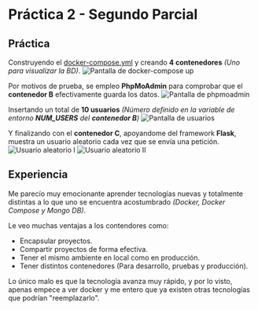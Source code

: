# Práctica 2 - Segundo Parcial

## Práctica
Construyendo el [docker-compose.yml](/docker-compose.yml) y creando **4 contenedores** _(Uno para visualizar la BD)_.
![Pantalla de docker-compose up](/images/docker_compose_up.png)

Por motivos de prueba, se empleo **PhpMoAdmin** para comprobar que el **contenedor B** efectivamente guarda los datos.
![Pantalla de phpmoadmin](/images/phpmoadmin.png)

Insertando un total de **10 usuarios** _(Número definido en la variable de entorno **NUM_USERS** del **contenedor B**)_
![Pantalla de usuarios](/images/users.png)

Y finalizando con el **contenedor C**, apoyandome del framework **Flask**, muestra un usuario aleatorio cada vez que se envía una petición.
![Usuario aleatorio I](/images/test_1.png)
![Usuario aleatorio II](/images/test_2.png)

## Experiencia
Me parecío muy emocionante aprender tecnologías nuevas y totalmente distintas a lo que uno se
encuentra acostumbrado _(Docker, Docker Compose y Mongo DB)_.

Le veo muchas ventajas a los contendores como:
- Encapsular proyectos.
- Compartir proyectos de forma efectiva.
- Tener el mismo ambiente en local como en producción.
- Tener distintos contenedores (Para desarrollo, pruebas y producción).

Lo único malo es que la tecnología avanza muy rápido, y por lo visto, apenas empece a ver docker y me entero que ya existen otras tecnologías que podrían "reemplazarlo".
